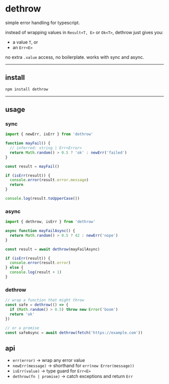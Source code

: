 # dethrow

simple error handling for typescript.  

instead of wrapping values in `Result<T, E>` or `Ok<T>`, dethrow just gives you:  

- a value `T`, or  
- an `Err<E>`  

no extra `.value` access, no boilerplate. works with sync and async.  

---

## install

```bash
npm install dethrow
```

---

## usage

### sync

```ts
import { newErr, isErr } from 'dethrow'

function mayFail() {
  // inferred: string | Err<Error>
  return Math.random() > 0.5 ? 'ok' : newErr('failed')
}

const result = mayFail()

if (isErr(result)) {
  console.error(result.error.message)
  return
}

console.log(result.toUpperCase())
```

### async

```ts
import { dethrow, isErr } from 'dethrow'

async function mayFailAsync() {
  return Math.random() > 0.5 ? 42 : newErr('nope')
}

const result = await dethrow(mayFailAsync)

if (isErr(result)) {
  console.error(result.error)
} else {
  console.log(result + 1)
}
```

### dethrow

```ts
// wrap a function that might throw
const safe = dethrow(() => {
  if (Math.random() > 0.5) throw new Error('boom')
  return 'ok'
})

// or a promise
const safeAsync = await dethrow(fetch('https://example.com'))
```

## api

- `err(error)` → wrap any error value  
- `newErr(message)` → shorthand for `err(new Error(message))`  
- `isErr(value)` → type guard for `Err<E>`  
- `dethrow(fn | promise)` → catch exceptions and return `Err`  

